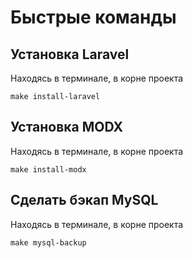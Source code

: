 # Быстрые команды

## Установка Laravel
Находясь в терминале, в корне проекта  
```
make install-laravel
```

## Установка MODX
Находясь в терминале, в корне проекта
```
make install-modx
```

## Сделать бэкап MySQL
Находясь в терминале, в корне проекта
```
make mysql-backup
```
